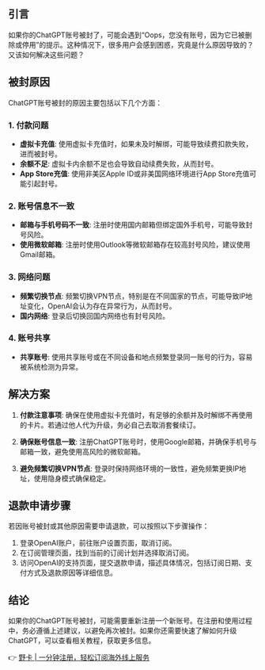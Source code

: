 ## 引言
如果你的ChatGPT账号被封了，可能会遇到“Oops，您没有账号，因为它已被删除或停用”的提示。这种情况下，很多用户会感到困惑，究竟是什么原因导致的？又该如何解决这些问题？

## 被封原因
ChatGPT账号被封的原因主要包括以下几个方面：

### 1. 付款问题
- **虚拟卡充值**: 使用虚拟卡充值时，如果未及时解绑，可能导致续费扣款失败，进而被封号。
- **余额不足**: 虚拟卡内余额不足也会导致自动续费失败，从而封号。
- **App Store充值**: 使用非美区Apple ID或非美国网络环境进行App Store充值可能引起封号。

### 2. 账号信息不一致
- **邮箱与手机号码不一致**: 注册时使用国内邮箱但绑定国外手机号，可能导致封号风险。
- **使用微软邮箱**: 注册时使用Outlook等微软邮箱存在较高封号风险，建议使用Gmail邮箱。

### 3. 网络问题
- **频繁切换节点**: 频繁切换VPN节点，特别是在不同国家的节点，可能导致IP地址变化，OpenAI会认为存在异常行为，从而封号。
- **国内网络**: 登录后切换回国内网络也有封号风险。

### 4. 账号共享
- **共享账号**: 使用共享账号或在不同设备和地点频繁登录同一账号的行为，容易被系统检测为异常。

## 解决方案
1. **付款注意事项**: 确保在使用虚拟卡充值时，有足够的余额并及时解绑不再使用的卡片。若通过他人代为升级，务必自己去取消套餐续订。

2. **确保账号信息一致**: 注册ChatGPT账号时，使用Google邮箱，并确保手机号与邮箱一致，避免使用高风险的微软邮箱。

3. **避免频繁切换VPN节点**: 登录时保持网络环境的一致性，避免频繁更换IP地址，使用隐身模式确保稳定。

## 退款申请步骤
若因账号被封或其他原因需要申请退款，可以按照以下步骤操作：

1. 登录OpenAI账户，前往账户设置页面，取消订阅。
2. 在订阅管理页面，找到当前的订阅计划并选择取消订阅。
3. 访问OpenAI的支持页面，提交退款申请，描述具体情况，包括订阅日期、支付方式及退款原因等详细信息。

## 结论
如果你的ChatGPT账号被封，可能需要重新注册一个新账号。在注册和使用过程中，务必遵循上述建议，以避免再次被封。如果你还需要快速了解如何升级ChatGPT，可以查看相关教程，获取更多信息。

👉 [野卡 | 一分钟注册，轻松订阅海外线上服务](https://bit.ly/bewildcard)